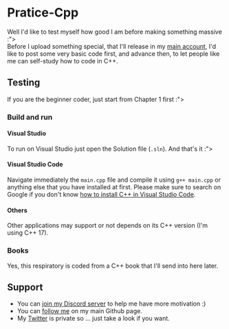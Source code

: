 # Pratice-Cpp
 Well I'd like to test myself how good I am before making something massive :"> <br />
 Before I upload something special, that I'll release in my [main account](https://github.com/harshfeudal), I'd like to post some very basic code first, and advance then, to let people like me can self-study how to code in C++.

## Testing
 If you are the beginner coder, just start from Chapter 1 first :">
 
 ### Build and run

  #### Visual Studio
  To run on Visual Studio just open the Solution file (`.sln`). And that's it :">
 
  #### Visual Studio Code
  Navigate immediately the `main.cpp` file and compile it using `g++ main.cpp` or anything else that you have installed at first. Please make sure to search on Google if you don't know [how to install C++ in Visual Studio Code](https://code.visualstudio.com/docs/languages/cpp).
 
  #### Others
  Other applications may support or not depends on its C++ version (I'm using C++ 17).
 
 ### Books
  Yes, this respiratory is coded from a C++ book that I'll send into here later.

## Support
 - You can [join my Discord server](https://discord.gg/ZmHYWumdY8) to help me have more motivation :)
 - You can [follow me](https://github.com/harshfeudal) on my main Github page.
 - My [Twitter](https://twitter.com/harshfeudal0001) is private so ... just take a look if you want.
